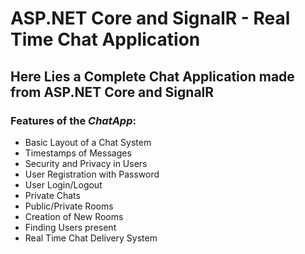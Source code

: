 # ASP.NET Core and SignalR - Real Time Chat Application  

## Here Lies a Complete Chat Application made from ASP.NET Core and SignalR  

### **Features** of the *ChatApp*:
- Basic Layout of a Chat System
- Timestamps of Messages
- Security and Privacy in Users
- User Registration with Password
- User Login/Logout
- Private Chats
- Public/Private Rooms
- Creation of New Rooms
- Finding Users present
- Real Time Chat Delivery System

